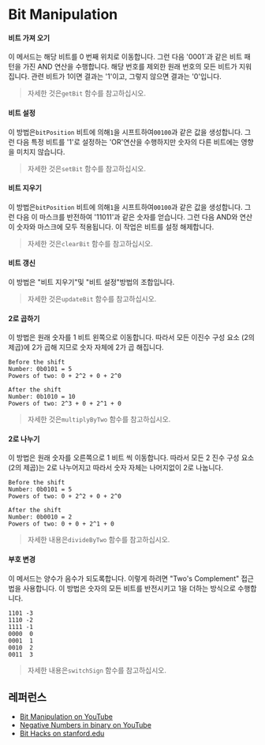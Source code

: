 # Bit Manipulation

#### 비트 가져 오기

이 메서드는 해당 비트를 0 번째 위치로 이동합니다. 그런 다음 '0001`과 같은 비트 패턴을 가진 AND 연산을 수행합니다. 해당 번호를 제외한 원래 번호의 모든 비트가 지워집니다. 관련 비트가 1이면 결과는 '1'이고, 그렇지 않으면 결과는 '0'입니다.

> 자세한 것은`getBit` 함수를 참고하십시오.

#### 비트 설정

이 방법은`bitPosition` 비트에 의해`1`을 시프트하여`00100`과 같은 값을 생성합니다. 그런 다음 특정 비트를 '1'로 설정하는 'OR'연산을 수행하지만 숫자의 다른 비트에는 영향을 미치지 않습니다.

> 자세한 것은`setBit` 함수를 참고하십시오.

#### 비트 지우기

이 방법은`bitPosition` 비트에 의해`1`을 시프트하여`00100`과 같은 값을 생성합니다. 그런 다음 이 마스크를 반전하여 '11011'과 같은 숫자를 얻습니다. 그런 다음 AND와 연산이 숫자와 마스크에 모두 적용됩니다. 이 작업은 비트를 설정 해제합니다.

> 자세한 것은`clearBit` 함수를 참고하십시오.

#### 비트 갱신

이 방법은 "비트 지우기"및 "비트 설정"방법의 조합입니다.

> 자세한 것은`updateBit` 함수를 참고하십시오.

#### 2로 곱하기

이 방법은 원래 숫자를 1 비트 왼쪽으로 이동합니다. 따라서 모든 이진수 구성 요소 (2의 제곱)에 2가 곱해 지므로 숫자 자체에 2가 곱 해집니다.

```
Before the shift
Number: 0b0101 = 5
Powers of two: 0 + 2^2 + 0 + 2^0 

After the shift
Number: 0b1010 = 10
Powers of two: 2^3 + 0 + 2^1 + 0 
```

> 자세한 것은`multiplyByTwo` 함수를 참고하십시오.

#### 2로 나누기

이 방법은 원래 숫자를 오른쪽으로 1 비트 씩 이동합니다. 따라서 모든 2 진수 구성 요소 (2의 제곱)는 2로 나누어지고 따라서 숫자 자체는 나머지없이 2로 나눕니다.

```
Before the shift
Number: 0b0101 = 5
Powers of two: 0 + 2^2 + 0 + 2^0 

After the shift
Number: 0b0010 = 2
Powers of two: 0 + 0 + 2^1 + 0 
```

> 자세한 내용은`divideByTwo` 함수를 참고하십시오.

#### 부호 변경

이 메서드는 양수가 음수가 되도록합니다. 이렇게 하려면 "Two's Complement" 접근법을 사용합니다. 이 방법은 숫자의 모든 비트를 반전시키고 1을 더하는 방식으로 수행합니다.

```
1101 -3
1110 -2
1111 -1
0000  0
0001  1
0010  2
0011  3
``` 

> 자세한 내용은`switchSign` 함수를 참고하십시오.

## 레퍼런스

- [Bit Manipulation on YouTube](https://www.youtube.com/watch?v=NLKQEOgBAnw&t=0s&index=28&list=PLLXdhg_r2hKA7DPDsunoDZ-Z769jWn4R8)
- [Negative Numbers in binary on YouTube](https://www.youtube.com/watch?v=4qH4unVtJkE&t=0s&index=30&list=PLLXdhg_r2hKA7DPDsunoDZ-Z769jWn4R8)
- [Bit Hacks on stanford.edu](https://graphics.stanford.edu/~seander/bithacks.html)
